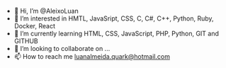 - 👋 Hi, I’m @AleixoLuan
- 👀 I’m interested in HMTL, JavaSript, CSS, C, C#, C++, Python, Ruby, Docker, React
- 🌱 I’m currently learning HTML, CSS, JavaScript, PHP, Python, GIT and GITHUB
- 💞️ I’m looking to collaborate on ...
- 📫 How to reach me luanalmeida.quark@hotmail.com

<!---
AleixoLuan/AleixoLuan is a ✨ special ✨ repository because its `README.md` (this file) appears on your GitHub profile.
You can click the Preview link to take a look at your changes.
--->
